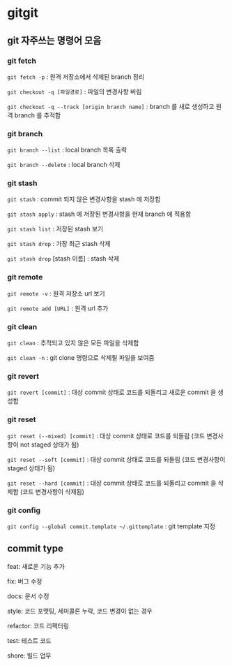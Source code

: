 # gitgit
## git 자주쓰는 명령어 모음

### git fetch

`git fetch -p` : 원격 저장소에서 삭제된 branch 정리

`git checkout -q [파일경로]` : 파일의 변경사항 버림

`git checkout -q --track [origin branch name]` : branch 를 새로 생성하고 원격 branch 를 추적함

### git branch

`git branch --list` : local branch 목록 출력

`git branch --delete` : local branch 삭제

### git stash

`git stash` : commit 되지 않은 변경사항을 stash 에 저장함

`git stash apply` : stash 에 저장된 변경사항을 현재 branch 에 적용함

`git stash list` : 저장된 stash 보기

`git stash drop` : 가장 최근 stash 삭제

`git stash drop` [stash 이름] : stash 삭제


### git remote

`git remote -v` : 원격 저장소 url 보기

`git remote add [URL]` : 원격 url 추가

### git clean

`git clean` : 추적되고 있지 않은 모든 파일을 삭제함

`git clean -n` : git clone 명령으로 삭제될 파일을 보여줌


### git revert


`git revert [commit]` : 대상 commit 상태로 코드를 되돌리고 새로운 commit 을 생성함


### git reset

`git reset (--mixed) [commit]` : 대상 commit 상태로 코드를 되돌림 (코드 변경사항이 not staged 상태가 됨)

`git reset --soft [commit]` : 대상 commit 상태로 코드를 되돌림 (코드 변경사항이 staged 상태가 됨)

`git reset --hard [commit]` : 대상 commit 상태로 코드를 되돌리고 commit 을 삭제함 (코드 변경사항이 삭제됨)


### git config

`git config --global commit.template ~/.gittemplate` : git template 지정


## commit type

feat: 새로운 기능 추가

fix: 버그 수정

docs: 문서 수정

style: 코드 포맷팅, 세미콜론 누락, 코드 변경이 없는 경우

refactor: 코드 리펙터링

test: 테스트 코드

shore: 빌드 업무